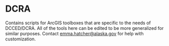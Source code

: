 # DCRA
Contains scripts for ArcGIS toolboxes that are specific to the needs of DCCED/DCRA. All of the tools here can be edited to be more generalized for similar purposes. Contact emma.hatcher@alaska.gov for help with customization.
